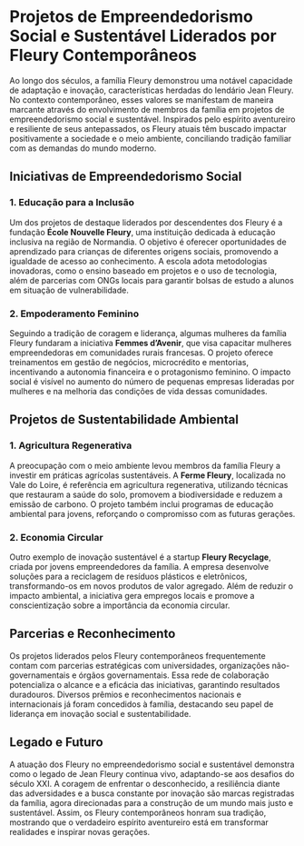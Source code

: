 # Projetos de Empreendedorismo Social e Sustentável Liderados por Fleury Contemporâneos

Ao longo dos séculos, a família Fleury demonstrou uma notável capacidade de adaptação e inovação, características herdadas do lendário Jean Fleury. No contexto contemporâneo, esses valores se manifestam de maneira marcante através do envolvimento de membros da família em projetos de empreendedorismo social e sustentável. Inspirados pelo espírito aventureiro e resiliente de seus antepassados, os Fleury atuais têm buscado impactar positivamente a sociedade e o meio ambiente, conciliando tradição familiar com as demandas do mundo moderno.

## Iniciativas de Empreendedorismo Social

### 1. **Educação para a Inclusão**
Um dos projetos de destaque liderados por descendentes dos Fleury é a fundação **École Nouvelle Fleury**, uma instituição dedicada à educação inclusiva na região de Normandia. O objetivo é oferecer oportunidades de aprendizado para crianças de diferentes origens sociais, promovendo a igualdade de acesso ao conhecimento. A escola adota metodologias inovadoras, como o ensino baseado em projetos e o uso de tecnologia, além de parcerias com ONGs locais para garantir bolsas de estudo a alunos em situação de vulnerabilidade.

### 2. **Empoderamento Feminino**
Seguindo a tradição de coragem e liderança, algumas mulheres da família Fleury fundaram a iniciativa **Femmes d’Avenir**, que visa capacitar mulheres empreendedoras em comunidades rurais francesas. O projeto oferece treinamentos em gestão de negócios, microcrédito e mentorias, incentivando a autonomia financeira e o protagonismo feminino. O impacto social é visível no aumento do número de pequenas empresas lideradas por mulheres e na melhoria das condições de vida dessas comunidades.

## Projetos de Sustentabilidade Ambiental

### 1. **Agricultura Regenerativa**
A preocupação com o meio ambiente levou membros da família Fleury a investir em práticas agrícolas sustentáveis. A **Ferme Fleury**, localizada no Vale do Loire, é referência em agricultura regenerativa, utilizando técnicas que restauram a saúde do solo, promovem a biodiversidade e reduzem a emissão de carbono. O projeto também inclui programas de educação ambiental para jovens, reforçando o compromisso com as futuras gerações.

### 2. **Economia Circular**
Outro exemplo de inovação sustentável é a startup **Fleury Recyclage**, criada por jovens empreendedores da família. A empresa desenvolve soluções para a reciclagem de resíduos plásticos e eletrônicos, transformando-os em novos produtos de valor agregado. Além de reduzir o impacto ambiental, a iniciativa gera empregos locais e promove a conscientização sobre a importância da economia circular.

## Parcerias e Reconhecimento

Os projetos liderados pelos Fleury contemporâneos frequentemente contam com parcerias estratégicas com universidades, organizações não-governamentais e órgãos governamentais. Essa rede de colaboração potencializa o alcance e a eficácia das iniciativas, garantindo resultados duradouros. Diversos prêmios e reconhecimentos nacionais e internacionais já foram concedidos à família, destacando seu papel de liderança em inovação social e sustentabilidade.

## Legado e Futuro

A atuação dos Fleury no empreendedorismo social e sustentável demonstra como o legado de Jean Fleury continua vivo, adaptando-se aos desafios do século XXI. A coragem de enfrentar o desconhecido, a resiliência diante das adversidades e a busca constante por inovação são marcas registradas da família, agora direcionadas para a construção de um mundo mais justo e sustentável. Assim, os Fleury contemporâneos honram sua tradição, mostrando que o verdadeiro espírito aventureiro está em transformar realidades e inspirar novas gerações.